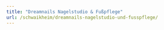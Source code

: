 ```yaml
---
title: "Dreamnails Nagelstudio & Fußpflege"
url: /schwaikheim/dreamnails-nagelstudio-und-fusspflege/
---
```


